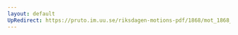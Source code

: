 ```yaml
---
layout: default
UpRedirect: https://pruto.im.uu.se/riksdagen-motions-pdf/1868/mot_1868__ak__288/mot_1868__ak__288-001.pdf
---
```


